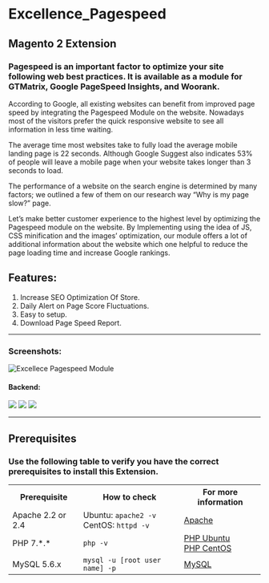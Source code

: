 # Excellence_Pagespeed
## Magento 2 Extension

### Pagespeed is an important factor to optimize your site following web best practices. It is available as a module for GTMatrix, Google PageSpeed Insights, and Woorank.

According to Google, all existing websites can benefit from improved page speed by integrating the Pagespeed Module on the website. Nowadays most of the visitors prefer the quick responsive website to see all information in less time waiting.

The average time most websites take to fully load the average mobile landing page is 22 seconds. Although Google Suggest also indicates 53% of people will leave a mobile page when your website takes longer than 3 seconds to load.

The performance of a website on the search engine is determined by many factors; we outlined a few of them on our research way “Why is my page slow?” page.

Let’s make better customer experience to the highest level by optimizing the Pagespeed module on the website. By Implementing using the idea of JS, CSS minification and the images’ optimization, our module offers a lot of additional information about the website which one helpful to reduce the page loading time and increase Google rankings.


## Features:
1. Increase SEO Optimization Of Store.
2. Daily Alert on Page Score Fluctuations.
3. Easy to setup.
4. Download Page Speed Report.

___________________________________________________________________________________________________

### Screenshots:

<img src="https://www.linkpicture.com/q/LPic6087db82108ae2034608732.jpg" alt="Excellece Pagespeed Module" title="Excellece Pagespeed Module">

#### Backend:
<a href="https://www.linkpicture.com/view.php?img=LPic6087dc386770f1566081252"><img src="https://www.linkpicture.com/q/LPic6087dc386770f1566081252.png" type="image"></a>
<a href="https://www.linkpicture.com/view.php?img=LPic6087dedf8c3de277345671"><img src="https://www.linkpicture.com/q/LPic6087dedf8c3de277345671.png" type="image"></a>
<a href="https://www.linkpicture.com/view.php?img=LPic6087e6bac08111926736737"><img src="https://www.linkpicture.com/q/screenshot-9.png" type="image"></a>
___________________________________________________________________________________________________
## Prerequisites

### Use the following table to verify you have the correct prerequisites to install this Extension.
<table>
	<tbody>
		<tr>
			<th>Prerequisite</th>
			<th>How to check</th>
			<th>For more information</th>
		</tr>
	<tr>
		<td>Apache 2.2 or 2.4</td>
		<td>Ubuntu: <code>apache2 -v</code><br>
		CentOS: <code>httpd -v</code></td>
		<td><a href="https://devdocs.magento.com/guides/v2.2/install-gde/prereq/apache.html">Apache</a></td>
	</tr>
	<tr>
		<td>PHP 7.*.*</td>
		<td><code>php -v</code></td>
		<td><a href="http://devdocs.magento.com/guides/v2.2/install-gde/prereq/php-ubuntu.html">PHP Ubuntu</a><br><a href="http://devdocs.magento.com/guides/v2.2/install-gde/prereq/php-centos.html">PHP CentOS</a></td>
	</tr>
	<tr><td>MySQL 5.6.x</td>
	<td><code>mysql -u [root user name] -p</code></td>
	<td><a href="http://devdocs.magento.com/guides/v2.2/install-gde/prereq/mysql.html">MySQL</a></td>
	</tr>
</tbody>
</table>
